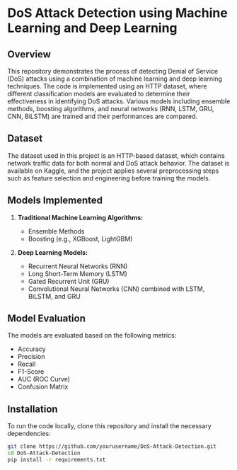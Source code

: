 # DoS Attack Detection using Machine Learning and Deep Learning

## Overview
This repository demonstrates the process of detecting Denial of Service (DoS) attacks using a combination of machine learning and deep learning techniques. The code is implemented using an HTTP dataset, where different classification models are evaluated to determine their effectiveness in identifying DoS attacks. Various models including ensemble methods, boosting algorithms, and neural networks (RNN, LSTM, GRU, CNN, BiLSTM) are trained and their performances are compared.

## Dataset
The dataset used in this project is an HTTP-based dataset, which contains network traffic data for both normal and DoS attack behavior. The dataset is available on Kaggle, and the project applies several preprocessing steps such as feature selection and engineering before training the models.

## Models Implemented
1. **Traditional Machine Learning Algorithms:**
   - Ensemble Methods
   - Boosting (e.g., XGBoost, LightGBM)
   
2. **Deep Learning Models:**
   - Recurrent Neural Networks (RNN)
   - Long Short-Term Memory (LSTM)
   - Gated Recurrent Unit (GRU)
   - Convolutional Neural Networks (CNN) combined with LSTM, BiLSTM, and GRU

## Model Evaluation
The models are evaluated based on the following metrics:
- Accuracy
- Precision
- Recall
- F1-Score
- AUC (ROC Curve)
- Confusion Matrix

## Installation
To run the code locally, clone this repository and install the necessary dependencies:

```bash
git clone https://github.com/yourusername/DoS-Attack-Detection.git
cd DoS-Attack-Detection
pip install -r requirements.txt

